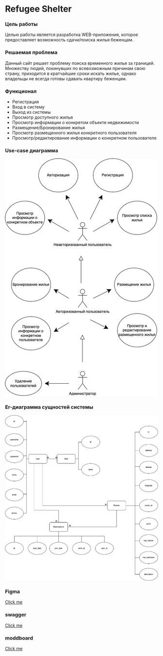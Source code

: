 # Refugee Shelter

### Цель работы

Целью работы является разработка WEB-приложения, которое предоставляет возможность сдачи/поиска жилья беженцам.

### Решаемая проблема

Данный сайт решает проблему поиска временного жилья за границей.
Множеству людей, покинувших по всевозможным причинам свою страну, приходится в кратчайшие сроки искать жилье, однако владельцы не всегда готовы сдавать квартиру беженцам.

### Функционал

- Регистрация
- Вход в систему
- Выход из системы
- Просмотр доступного жилья
- Просмотр информации о конкретом объекте недвижимости
- Размещение/Бронирование жилья
- Просмотр размещенного жилья конкретного пользователя
- Просмотр/редактирование информации о конкретном пользователе

### Use-case диаграмма

![use_case](/docs/img/use-case.png)

### Er-диаграмма сущностей системы

![use_case](./docs/img/er.png)

### Figma


[Click me](<https://www.figma.com/file/5JGn1TqVEQ73GlIRsDyllJ/SE-(Copy)?node-id=14%3A16>)

### swagger

[Click me](https://app.swaggerhub.com/apis/AKRIKOFF/RefugeeShelter/1.0.0)

### moddboard

[Click me](https://ru.pinterest.com/akrikofff/refugee-shelter/)
